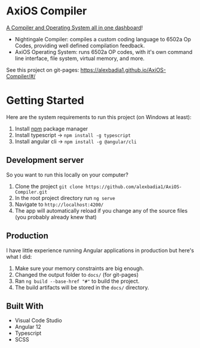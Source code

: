 # AxiOS Compiler

[A Compiler and Operating System all in one dashboard](https://alexbadia1.github.io/AxiOS-Compiler/#/)!

  * Nightingale Compiler: compiles a custom coding language to 6502a Op Codes, providing well defined compilation feedback.
  * AxiOS Operating System: runs 6502a OP codes, with it's own command line interface, file system, virtual memory, and more.

See this project on git-pages: https://alexbadia1.github.io/AxiOS-Compiler/#/

# Getting Started
  Here are the system requirements to run this project (on Windows at least):
  1. Install [npm](https://docs.npmjs.com/downloading-and-installing-node-js-and-npm) package manager 
  2. Install typescript -> `npm install -g typescript`
  3. Install angular cli -> `npm install -g @angular/cli`


## Development server
  So you want to run this locally on your computer?
  
  1. Clone the project `git clone https://github.com/alexbadia1/AxiOS-Compiler.git`
  2. In the root project directory run `ng serve`
  3. Navigate to `http://localhost:4200/`
  4. The app will automatically reload if you change any of the source files (you probably already knew that)

## Production
  
  I have little experience running Angular applications in production but here's what I did:
  1. Make sure your memory constraints are big enough.
  2. Changed the output folder to `docs/` (for git-pages)
  3. Ran `ng build --base-href "#"` to build the project. 
  4. The build artifacts will be stored in the `docs/` directory.


## Built With

- Visual Code Studio
- Angular 12
- Typescript
- SCSS
